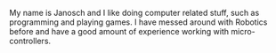 My name is Janosch and I like doing computer related stuff, such as programming and playing games.
I have messed around with Robotics before and have a good amount of experience working with micro-controllers.
